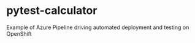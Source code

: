 # pytest-calculator
Example of Azure Pipeline driving automated deployment and testing on OpenShift
